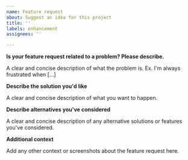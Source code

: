 ```yaml
---
name: Feature request
about: Suggest an idea for this project
title: ''
labels: enhancement
assignees: ''

---
```

**Is your feature request related to a problem? Please describe.**

A clear and concise description of what the problem is. Ex. I'm always
frustrated when [...]

**Describe the solution you'd like**

A clear and concise description of what you want to happen.

**Describe alternatives you've considered**

A clear and concise description of any alternative solutions or
features you've considered.

**Additional context**

Add any other context or screenshots about the feature request here.
